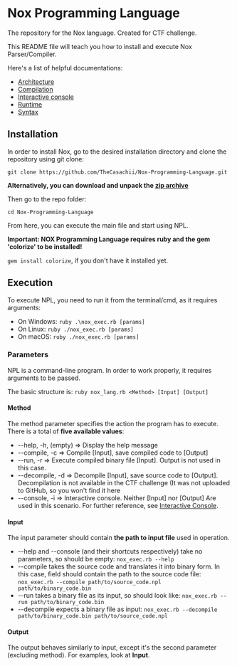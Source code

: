 # Nox Programming Language
The repository for the Nox language. Created for CTF challenge.

This README file will teach you how to install and execute Nox Parser/Compiler.

Here's a list of helpful documentations:
- [Architecture](Architecture.md)
- [Compilation](Compile.md)
- [Interactive console](Console.md)
- [Runtime](Run.md)
- [Syntax](Syntax.md)

## Installation
In order to install Nox, go to the desired installation directory and clone the repository using git clone:

`git clone https://github.com/TheCasachii/Nox-Programming-Language.git`

**Alternatively, you can download and unpack the [zip archive](https://github.com/TheCasachii/Nox-Programming-Language/archive/main.zip)**

Then go to the repo folder:

`cd Nox-Programming-Language`

From here, you can execute the main file and start using NPL.

**Important: NOX Programming Language requires ruby and the gem 'colorize' to be installed!**

`gem install colorize`, if you don't have it installed yet.

## Execution
To execute NPL, you need to run it from the terminal/cmd, as it requires arguments:

- On Windows: `ruby .\nox_exec.rb [params]`
- On Linux: `ruby ./nox_exec.rb [params]`
- On macOS: `ruby ./nox_exec.rb [params]`

### Parameters
NPL is a command-line program. In order to work properly, it requires arguments to be passed.

The basic structure is:
`ruby nox_lang.rb <Method> [Input] [Output]`

#### Method
The method parameter specifies the action the program has to execute. There is a total of **five available values**:

- --help, -h, (empty) => Display the help message
- --compile, -c => Compile [Input], save compiled code to [Output]
- --run, -r => Execute compiled binary file [Input]. Output is not used in this case.
- --decompile, -d => Decompile [Input], save source code to [Output]. Decompilation is not available in the CTF challenge (It was not uploaded to GitHub, so you won't find it here
- --console, -i => Interactive console. Neither [Input] nor [Output] Are used in this scenario. For further reference, see [Interactive Console](Console.md).

#### Input
The input parameter should contain **the path to input file** used in operation.

- --help and --console (and their shortcuts respectively) take no parameters, so should be empty: `nox_exec.rb --help`
- --compile takes the source code and translates it into binary form. In this case, field should contain the path to the source code file: `nox_exec.rb --compile path/to/source_code.npl path/to/binary_code.bin`
- --run takes a binary file as its input, so should look like: `nox_exec.rb --run path/to/binary_code.bin`
- --decompile expects a binary file as input: `nox_exec.rb --decompile path/to/binary_code.bin path/to/source_code.npl`

#### Output
The output behaves similarly to input, except it's the second parameter (excluding method).
For examples, look at **Input**.

